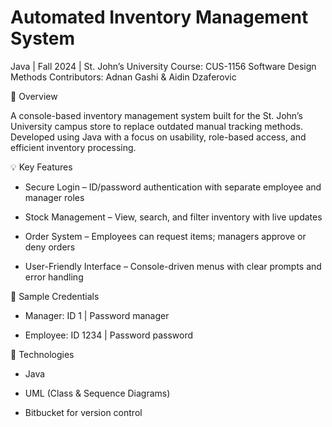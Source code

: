 # Automated Inventory Management System
Java | Fall 2024 | St. John’s University
Course: CUS-1156 Software Design Methods
Contributors: Adnan Gashi & Aidin Dzaferovic

📌 Overview

A console-based inventory management system built for the St. John’s University campus store to replace outdated manual tracking methods. Developed using Java with a focus on usability, role-based access, and efficient inventory processing.

💡 Key Features

- Secure Login – ID/password authentication with separate employee and manager roles

- Stock Management – View, search, and filter inventory with live updates

- Order System – Employees can request items; managers approve or deny orders

- User-Friendly Interface – Console-driven menus with clear prompts and error handling

🔐 Sample Credentials

- Manager: ID 1 | Password manager

- Employee: ID 1234 | Password password

🧰 Technologies

- Java

- UML (Class & Sequence Diagrams)

- Bitbucket for version control

